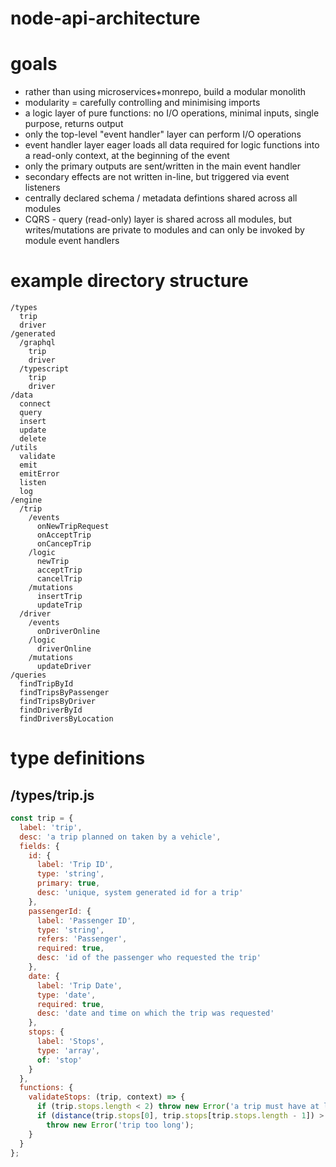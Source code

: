 # node-api-architecture

# goals

- rather than using microservices+monrepo, build a modular monolith
- modularity = carefully controlling and minimising imports
- a logic layer of pure functions: no I/O operations, minimal inputs, single purpose, returns output
- only the top-level "event handler" layer can perform I/O operations
- event handler layer eager loads all data required for logic functions into a read-only context, at the beginning of the event
- only the primary outputs are sent/written in the main event handler
- secondary effects are not written in-line, but triggered via event listeners
- centrally declared schema / metadata defintions shared across all modules
- CQRS - query (read-only) layer is shared across all modules, but writes/mutations are private to modules and can only be invoked by module event handlers

# example directory structure

```
/types
  trip
  driver
/generated
  /graphql
    trip
    driver
  /typescript
    trip
    driver
/data
  connect
  query
  insert
  update
  delete
/utils
  validate
  emit
  emitError
  listen
  log
/engine
  /trip
    /events
      onNewTripRequest
      onAcceptTrip
      onCancepTrip
    /logic
      newTrip
      acceptTrip
      cancelTrip
    /mutations
      insertTrip
      updateTrip
  /driver
    /events
      onDriverOnline
    /logic
      driverOnline
    /mutations
      updateDriver
/queries
  findTripById
  findTripsByPassenger
  findTripsByDriver  
  findDriverById
  findDriversByLocation
```

# type definitions

## /types/trip.js

```javascript
const trip = {
  label: 'trip',
  desc: 'a trip planned on taken by a vehicle',
  fields: {
    id: {
      label: 'Trip ID',
      type: 'string',
      primary: true,
      desc: 'unique, system generated id for a trip'
    },
    passengerId: {
      label: 'Passenger ID',
      type: 'string',
      refers: 'Passenger',
      required: true,
      desc: 'id of the passenger who requested the trip'
    },
    date: {
      label: 'Trip Date',
      type: 'date',
      required: true,
      desc: 'date and time on which the trip was requested'
    },
    stops: {
      label: 'Stops',
      type: 'array',
      of: 'stop'
    }
  },
  functions: {
    validateStops: (trip, context) => {
      if (trip.stops.length < 2) throw new Error('a trip must have at least a start and a destination');
      if (distance(trip.stops[0], trip.stops[trip.stops.length - 1]) > context.configs.maxTripDistance)
        throw new Error('trip too long');
    }
  }
};

```
